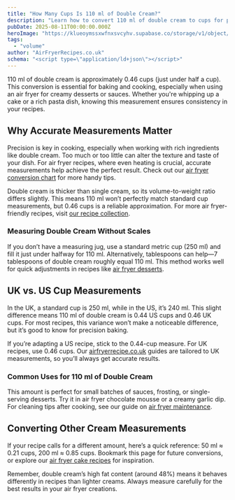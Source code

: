 ```yaml
---
title: "How Many Cups Is 110 ml of Double Cream?"
description: "Learn how to convert 110 ml of double cream to cups for perfect baking and cooking every time. Get precise measurements now!"
pubDate: 2025-08-11T00:00:00.000Z
heroImage: "https://klueoymssxwfnxsvcyhv.supabase.co/storage/v1/object/public/md/how-many-cups-is-110-ml-of-double-cream-c52daeea.webp"
tags:
  - "volume"
author: "AirFryerRecipes.co.uk"
schema: "<script type=\"application/ld+json\"></script>"
---
```


<p>110 ml of double cream is approximately 0.46 cups (just under half a cup). This conversion is essential for baking and cooking, especially when using an air fryer for creamy desserts or sauces. Whether you're whipping up a cake or a rich pasta dish, knowing this measurement ensures consistency in your recipes.</p>

<h2>Why Accurate Measurements Matter</h2>  
<p>Precision is key in cooking, especially when working with rich ingredients like double cream. Too much or too little can alter the texture and taste of your dish. For air fryer recipes, where even heating is crucial, accurate measurements help achieve the perfect result. Check out our <a href=https://www.airfryerrecipe.co.uk/air-fryer-conversion-chart>air fryer conversion chart</a> for more handy tips.</p>  

<p>Double cream is thicker than single cream, so its volume-to-weight ratio differs slightly. This means 110 ml won’t perfectly match standard cup measurements, but 0.46 cups is a reliable approximation. For more air fryer-friendly recipes, visit <a href=https://www.airfryerrecipe.co.uk/recipes>our recipe collection</a>.</p>  

<h3>Measuring Double Cream Without Scales</h3>  
<p>If you don’t have a measuring jug, use a standard metric cup (250 ml) and fill it just under halfway for 110 ml. Alternatively, tablespoons can help—7 tablespoons of double cream roughly equal 110 ml. This method works well for quick adjustments in recipes like <a href=https://www.airfryerrecipe.co.uk/recipe-category/dessert>air fryer desserts</a>.</p>  

<h2>UK vs. US Cup Measurements</h2>  
<p>In the UK, a standard cup is 250 ml, while in the US, it’s 240 ml. This slight difference means 110 ml of double cream is 0.44 US cups and 0.46 UK cups. For most recipes, this variance won’t make a noticeable difference, but it’s good to know for precision baking.</p>  

<p>If you’re adapting a US recipe, stick to the 0.44-cup measure. For UK recipes, use 0.46 cups. Our <a href=https://www.airfryerrecipe.co.uk>airfryerrecipe.co.uk</a> guides are tailored to UK measurements, so you’ll always get accurate results.</p>  

<h3>Common Uses for 110 ml of Double Cream</h3>  
<p>This amount is perfect for small batches of sauces, frosting, or single-serving desserts. Try it in air fryer chocolate mousse or a creamy garlic dip. For cleaning tips after cooking, see our guide on <a href=https://www.airfryerrecipe.co.uk/air-fryer-cleaner>air fryer maintenance</a>.</p>  

<h2>Converting Other Cream Measurements</h2>  
<p>If your recipe calls for a different amount, here’s a quick reference: 50 ml ≈ 0.21 cups, 200 ml ≈ 0.85 cups. Bookmark this page for future conversions, or explore our <a href=https://www.airfryerrecipe.co.uk/recipe-category/cakes>air fryer cake recipes</a> for inspiration.</p>  

<p>Remember, double cream’s high fat content (around 48%) means it behaves differently in recipes than lighter creams. Always measure carefully for the best results in your air fryer creations.</p>